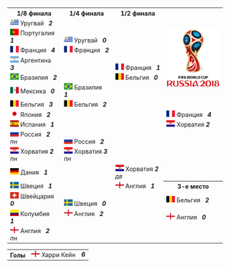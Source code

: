 <!--2021-09-10 13:00:03-->
<table class=p>
<tr>
  <th class=mb>1/8 финала</th>
  <th>1/4 финала</th>
  <th>1/2 финала</th>
  <td rowspan=8 valign=center align=center><img src="2018_FIFA_World_Cup.svg" width="148px"></td>
</tr>
<tr>
  <td class="col mt bb"><img width="20px" src="uy.svg"> Уругвай <b> &nbsp; <i>2</i></b>
  <td>&nbsp;</td>
  <td>&nbsp;</td>
</tr>
<tr>
  <td class="col mb br"><img width="20px" src="pt.svg"> Португалия <b> &nbsp; <i>1</i></b>
  <td valign=bottom class="col bb"><img width="20px" src="uy.svg"> Уругвай <b> &nbsp; <i>0</i></b>
  <td>&nbsp;</td>
</tr>
<tr>
  <td class="col mt bb br"><img width="20px" src="fr.svg"> Франция <b> &nbsp; <i>4</i></b>
  <td valign=top class="col br"><img width="20px" src="fr.svg"> Франция <b> &nbsp; <i>2</i></b>
  <td>&nbsp;</td>
</tr>
<tr>
  <td class="col mb"><img width="20px" src="ar.svg"> Аргентина <b> &nbsp; <i>3</i></b>
  <td class=br>&nbsp;</td>
  <td valign=bottom class="col bb"><img width="20px" src="fr.svg"> Франция <b> &nbsp; <i>1</i></b>
</tr>
<tr>
  <td class="col mt bb"><img width="20px" src="br.svg"> Бразилия <b> &nbsp; <i>2</i></b>
  <td class=br>&nbsp;</td>
  <td valign=top class="col br"><img width="20px" src="be.svg"> Бельгия <b> &nbsp; <i>0</i></b>
</tr>
<tr>
  <td class="col mb br"><img width="20px" src="mx.svg"> Мексика <b> &nbsp; <i>0</i></b>
  <td valign=bottom class="col bb br"><img width="20px" src="br.svg"> Бразилия <b> &nbsp; <i>1</i></b>
  <td class=br>&nbsp;</td>
</tr>
<tr>
  <td class="col mt bb br"><img width="20px" src="be.svg"> Бельгия <b> &nbsp; <i>3</i></b>
  <td valign=top class=col><img width="20px" src="be.svg"> Бельгия <b> &nbsp; <i>2</i></b>
  <td class=br>&nbsp;</td>
</tr>
<tr>
  <td class="col mb"><img width="20px" src="jp.svg"> Япония <b> &nbsp; <i>2</i></b>
  <td>&nbsp;</td>
  <td class=br>&nbsp;</td>
  <td valign=bottom class="col bb"><img width="20px" src="fr.svg"> Франция <b> &nbsp; <i>4</i></b>
</tr>
<tr>
  <td class="col mt bb"><img width="20px" src="es.svg"> Испания <b> &nbsp; <i>1</i></b>
  <td>&nbsp;</td>
  <td class=br>&nbsp;</td>
  <td valign=top class=col><img width="20px" src="hr.svg"> Хорватия <b> <i>2</i></b>
</tr>
<tr>
  <td class="col mb br"><img width="20px" src="ru.svg"> Россия <b> &nbsp; <i>2</i></b><i> пн</i>
  <td valign=bottom class="col bb"><img width="20px" src="ru.svg"> Россия <b> &nbsp; <i>2</i></b>
  <td class=br>&nbsp;</td>
  <td>&nbsp;</td>
</tr>
<tr>
  <td class="col mt bb br"><img width="20px" src="hr.svg"> Хорватия <b> <i>2</i></b><i> пн</i>
  <td valign=top class="col br"><img width="20px" src="hr.svg"> Хорватия <b> <i>3</i></b><i> пн</i>
  <td class=br>&nbsp;</td>
  <td>&nbsp;</td>
</tr>
<tr>
  <td class="col mb"><img width="20px" src="de.svg"> Дания <b> &nbsp; <i>1</i></b>
  <td class=br>&nbsp;</td>
  <td valign=bottom class="col bb br"><img width="20px" src="hr.svg"> Хорватия <b> <i>2</i></b><i> дв</i>
  <td>&nbsp;</td>
</tr>
<tr>
  <td class="col mt bb"><img width="20px" src="se.svg"> Швеция <b> &nbsp; <i>1</i></b>
  <td class=br>&nbsp;</td>
  <td valign=top class="col br"><img width="20px" src="gb-eng.svg"> Англия <b> &nbsp; <i>1</i></b>
  <th>3-е место</th>
</tr>
<tr>
  <td class="col mb br"><img width="20px" src="ch.svg"> Швейцария <b> &nbsp; <i>0</i></b>
  <td valign=bottom class="col bb br"><img width="20px" src="se.svg"> Швеция <b> &nbsp; <i>0</i></b>
  <td class=br>&nbsp;</td>
  <td class="col mt bb"><img width="20px" src="be.svg"> Бельгия <b> &nbsp; <i>2</i></b>
</tr>
<tr>
  <td class="col mt bb br"><img width="20px" src="co.svg"> Колумбия <b> &nbsp; <i>1</i></b>
  <td valign=top class=col><img width="20px" src="gb-eng.svg"> Англия <b> &nbsp; <i>2</i></b>
  <td>&nbsp;</td>
  <td class="col mb"><img width="20px" src="gb-eng.svg"> Англия <b> &nbsp; <i>0</i></b>
</tr>
<tr>
  <td class=col><img width="20px" src="gb-eng.svg"> Англия <b> &nbsp; <i>2</i></b><i> пн</i>
  <td>&nbsp;</td>
  <td>&nbsp;</td>
  <td>&nbsp;</td>
</tr>
</table>
<p>
<table class=p>
<tr>
  <th class=col> Голы </th>
  <td class=col><img width="20px" src="gb-eng.svg"> Харри Кейн </td>
  <td valign=top><b><i>6</i></b></td>
</tr>
</table>
